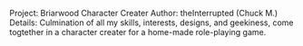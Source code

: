 Project: Briarwood Character Creater
Author: theInterrupted (Chuck M.)
Details: Culmination of all my skills, interests, designs, and geekiness, come togtether in a character creater for a home-made role-playing game.